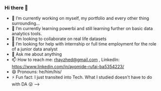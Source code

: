 ### Hi there 👋



- 🔭 I’m currently working on myself, my portfolio and every other thing surrounding...
- 🌱 I’m currently learning powerbi and still learning further on basic data analytics tools.
- 👯 I’m looking to collaborate on real life datasets
- 🤔 I’m looking for help with internship or full time employment for the role of a junior data analyst 
- 💬 Ask me about anything 
- 📫 How to reach me: rhayzhed@gmail.com , LinkedIn: https://www.linkedin.com/in/ayomide-rufai-ba5354223/
- 😄 Pronouns: he/him/his/
- ⚡ Fun fact: I just transited into Tech. What I studied doesn't have to do with DA 😜
-->
